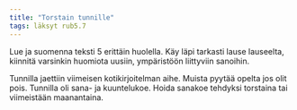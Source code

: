 ```yaml
---
title: "Torstain tunnille"
tags: läksyt rub5.7
---
```


Lue ja suomenna teksti 5 erittäin huolella. Käy läpi tarkasti lause lauseelta, kiinnitä varsinkin huomiota uusiin, ympäristöön liittyviin sanoihin. 

Tunnilla jaettiin viimeisen kotikirjoitelman aihe. Muista pyytää opelta jos olit pois. Tunnilla oli sana- ja kuuntelukoe. Hoida sanakoe tehdyksi torstaina tai viimeistään maanantaina. 
